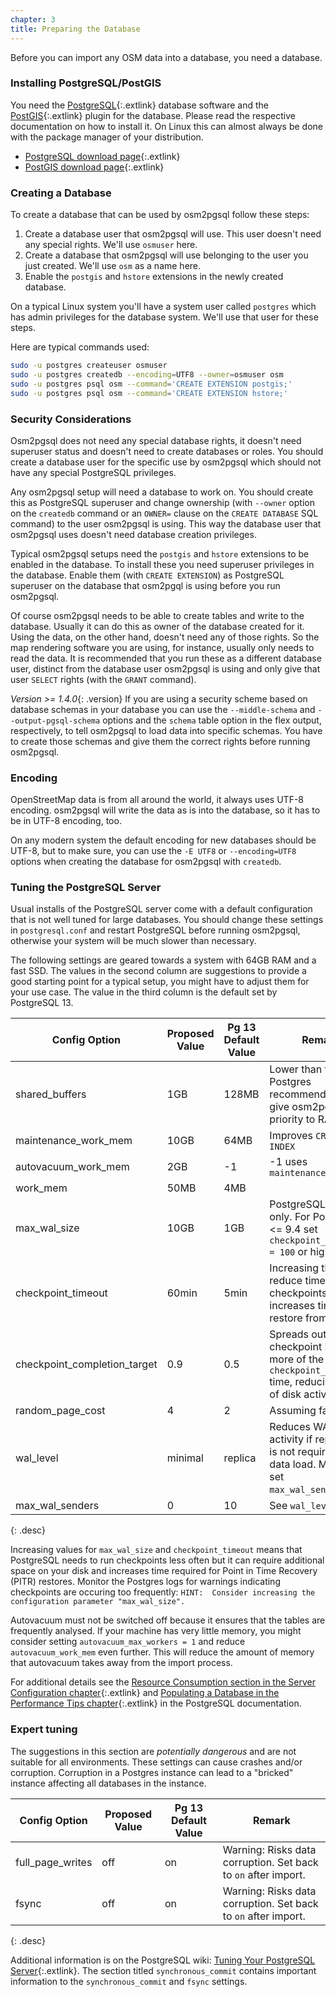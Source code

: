```yaml
---
chapter: 3
title: Preparing the Database
---
```


Before you can import any OSM data into a database, you need a database.

### Installing PostgreSQL/PostGIS

You need the [PostgreSQL](https://www.postgresql.org/){:.extlink} database
software and the [PostGIS](https://postgis.net/){:.extlink} plugin for the
database. Please read the respective documentation on how to install it. On
Linux this can almost always be done with the package manager of your
distribution.

* [PostgreSQL download page](https://www.postgresql.org/download/){:.extlink}
* [PostGIS download page](https://postgis.net/install/){:.extlink}

### Creating a Database

To create a database that can be used by osm2pgsql follow these steps:

1. Create a database user that osm2pgsql will use. This user doesn't need
   any special rights. We'll use `osmuser` here.
2. Create a database that osm2pgsql will use belonging to the user you just
   created. We'll use `osm` as a name here.
3. Enable the `postgis` and `hstore` extensions in the newly created database.

On a typical Linux system you'll have a system user called `postgres` which
has admin privileges for the database system. We'll use that user for these
steps.

Here are typical commands used:

```sh
sudo -u postgres createuser osmuser
sudo -u postgres createdb --encoding=UTF8 --owner=osmuser osm
sudo -u postgres psql osm --command='CREATE EXTENSION postgis;'
sudo -u postgres psql osm --command='CREATE EXTENSION hstore;'
```

### Security Considerations

Osm2pgsql does not need any special database rights, it doesn't need superuser
status and doesn't need to create databases or roles. You should create a
database user for the specific use by osm2pgsql which should not have any
special PostgreSQL privileges.

Any osm2pgsql setup will need a database to work on. You should create this as
PostgreSQL superuser and change ownership (with `--owner` option on the
`createdb` command or an `OWNER=` clause on the `CREATE DATABASE` SQL command)
to the user osm2pgsql is using. This way the database user that osm2pgsql uses
doesn't need database creation privileges.

Typical osm2pgsql setups need the `postgis` and `hstore` extensions to be
enabled in the database. To install these you need superuser privileges in the
database. Enable them (with `CREATE EXTENSION`) as PostgreSQL superuser on the
database that osm2pgql is using before you run osm2pgsql.

Of course osm2pgsql needs to be able to create tables and write to the
database. Usually it can do this as owner of the database created for it.
Using the data, on the other hand, doesn't need any of those rights. So the
map rendering software you are using, for instance, usually only needs to
read the data. It is recommended that you run these as a different database
user, distinct from the database user osm2pgsql is using and only give that
user `SELECT` rights (with the `GRANT` command).

*Version >= 1.4.0*{: .version} If you are using a security scheme based on
database schemas in your database you can use the `--middle-schema` and
`--output-pgsql-schema` options and the `schema` table option in the flex
output, respectively, to tell osm2pgsql to load data into specific schemas. You
have to create those schemas and give them the correct rights before running
osm2pgsql.

### Encoding

OpenStreetMap data is from all around the world, it always uses UTF-8 encoding.
osm2pgsql will write the data as is into the database, so it has to be in UTF-8
encoding, too.

On any modern system the default encoding for new databases should be UTF-8,
but to make sure, you can use the `-E UTF8` or `--encoding=UTF8` options when
creating the database for osm2pgsql with `createdb`.


### Tuning the PostgreSQL Server

Usual installs of the PostgreSQL server come with a default configuration
that is not well tuned for large databases. You should change these
settings in `postgresql.conf` and restart PostgreSQL before running osm2pgsql,
otherwise your system will be much slower than necessary.

The following settings are geared towards a system with 64GB RAM and a fast SSD.
The values in the second column are suggestions to provide a good
starting point for a typical setup, you might have to adjust them for your use case.
The value in the third column is the default set by PostgreSQL 13.

| Config Option                | Proposed Value  | Pg 13 Default Value | Remark |
| ---------------------------- | ------ | ------ | --- |
| shared_buffers               | 1GB    | 128MB | Lower than typical Postgres recommendations to give osm2pgsql priority to RAM. |
| maintenance_work_mem         | 10GB   | 64MB | Improves `CREATE INDEX` |
| autovacuum_work_mem          | 2GB    | -1 | -1 uses `maintenance_work_mem` |
| work_mem                     | 50MB   | 4MB | |
| max_wal_size                 | 10GB    |1GB | PostgreSQL > 9.4 only.  For PostgreSQL <= 9.4 set `checkpoint_segments = 100` or higher. |
| checkpoint_timeout           | 60min  | 5min | Increasing this value reduce time-based checkpoints and increases time to restore from PITR |
| checkpoint_completion_target | 0.9    | 0.5 | Spreads out checkpoint I/O of more of the `checkpoint_timeout` time, reducing spikes of disk activity |
| random_page_cost | 4 | 2 | Assuming fast SSDs |
| wal_level					   | minimal | replica | Reduces WAL activity if replication is not required during data load.  Must also set `max_wal_senders=0`. |
| max_wal_senders | 0 | 10 | See `wal_level` |
{: .desc}

Increasing values for `max_wal_size` and `checkpoint_timeout` means that PostgreSQL needs to run
checkpoints less often but it can require additional space on your disk and increases time
required for Point in Time Recovery (PITR) restores.  Monitor the Postgres logs for
warnings indicating checkpoints are occuring too frequently: `HINT:  Consider increasing the configuration parameter "max_wal_size".`

Autovacuum must not be switched off because it ensures that the tables are
frequently analysed. If your machine has very little memory, you might consider
setting `autovacuum_max_workers = 1` and reduce `autovacuum_work_mem` even
further. This will reduce the amount of memory that autovacuum takes away from
the import process.

For additional details see the [Resource Consumption section in the Server
Configuration chapter](https://www.postgresql.org/docs/current/runtime-config-resource.html){:.extlink}
and [Populating a Database in the Performance Tips chapter](
https://www.postgresql.org/docs/current/populate.html){:.extlink}
in the PostgreSQL documentation.

### Expert tuning

The suggestions in this section are *potentially dangerous* and
are not suitable for all environments.
These settings can cause crashes and/or corruption.  Corruption in a Postgres
instance can lead to a "bricked" instance affecting all databases in the instance.

| Config Option                | Proposed Value  | Pg 13 Default Value | Remark |
| ---------------------------- | ------ | ------ | --- |
| full_page_writes             | off    | on |  Warning: Risks data corruption.  Set back to `on` after import. |
| fsync                        | off    | on |  Warning: Risks data corruption.  Set back to `on` after import. |
{: .desc}


Additional information is on the PostgreSQL
wiki: [Tuning Your PostgreSQL
Server](https://wiki.postgresql.org/wiki/Tuning_Your_PostgreSQL_Server){:.extlink}.
The section titled `synchronous_commit` contains important information to the `synchronous_commit` and `fsync` settings.

